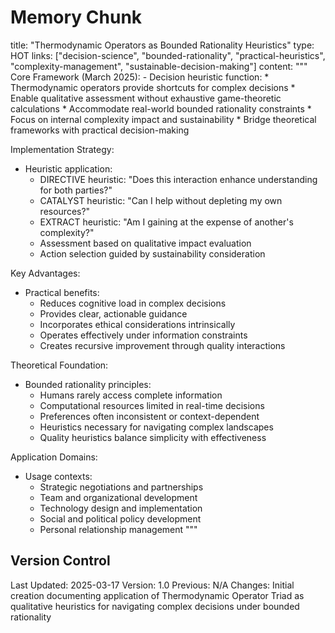 # Memory Chunk

<chunk>
title: "Thermodynamic Operators as Bounded Rationality Heuristics"
type: HOT
links: ["decision-science", "bounded-rationality", "practical-heuristics", "complexity-management", "sustainable-decision-making"]
content: """
Core Framework (March 2025):
- Decision heuristic function:
  * Thermodynamic operators provide shortcuts for complex decisions
  * Enable qualitative assessment without exhaustive game-theoretic calculations
  * Accommodate real-world bounded rationality constraints
  * Focus on internal complexity impact and sustainability
  * Bridge theoretical frameworks with practical decision-making

Implementation Strategy:
- Heuristic application:
  * DIRECTIVE heuristic: "Does this interaction enhance understanding for both parties?"
  * CATALYST heuristic: "Can I help without depleting my own resources?"
  * EXTRACT heuristic: "Am I gaining at the expense of another's complexity?"
  * Assessment based on qualitative impact evaluation
  * Action selection guided by sustainability consideration

Key Advantages:
- Practical benefits:
  * Reduces cognitive load in complex decisions
  * Provides clear, actionable guidance
  * Incorporates ethical considerations intrinsically
  * Operates effectively under information constraints
  * Creates recursive improvement through quality interactions

Theoretical Foundation:
- Bounded rationality principles:
  * Humans rarely access complete information
  * Computational resources limited in real-time decisions
  * Preferences often inconsistent or context-dependent
  * Heuristics necessary for navigating complex landscapes
  * Quality heuristics balance simplicity with effectiveness

Application Domains:
- Usage contexts:
  * Strategic negotiations and partnerships
  * Team and organizational development
  * Technology design and implementation
  * Social and political policy development
  * Personal relationship management
"""
</chunk>

## Version Control
Last Updated: 2025-03-17
Version: 1.0
Previous: N/A
Changes: Initial creation documenting application of Thermodynamic Operator Triad as qualitative heuristics for navigating complex decisions under bounded rationality
